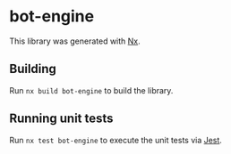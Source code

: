 # bot-engine

This library was generated with [Nx](https://nx.dev).

## Building

Run `nx build bot-engine` to build the library.

## Running unit tests

Run `nx test bot-engine` to execute the unit tests via [Jest](https://jestjs.io).
